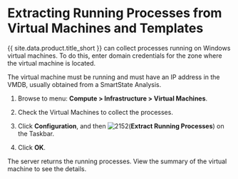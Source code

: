 # Extracting Running Processes from Virtual Machines and Templates

{{ site.data.product.title_short }} can collect processes running on Windows virtual
machines. To do this, enter domain credentials for the zone where the
virtual machine is located.

The virtual machine must be running and must have an IP address in the
VMDB, usually obtained from a SmartState Analysis.

1.  Browse to menu: **Compute > Infrastructure > Virtual Machines**.

2.  Check the Virtual Machines to collect the processes.

3.  Click **Configuration**, and then
    ![2152](../images/2152.png)(**Extract Running Processes**) on the
    Taskbar.

4.  Click **OK**.

The server returns the running processes. View the summary of the
virtual machine to see the details.
